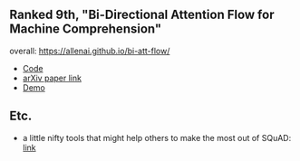 ## Ranked 9th, "Bi-Directional Attention Flow for Machine Comprehension"
overall: https://allenai.github.io/bi-att-flow/
* [Code](https://github.com/allenai/bi-att-flow)
* [arXiv paper link](https://arxiv.org/pdf/1611.01603.pdf)
* [Demo](http://35.165.153.16:1995/)

## Etc.
* a little nifty tools that might help others to make the most out of SQuAD: [link](https://github.com/salmedina/SQuAD)
